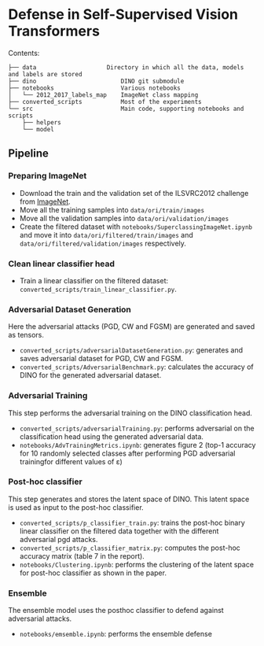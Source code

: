 # Defense in Self-Supervised Vision Transformers

Contents:

```
├── data                    Directory in which all the data, models and labels are stored
├── dino                        DINO git submodule
├── notebooks                   Various notebooks
│   └── 2012_2017_labels_map    ImageNet class mapping
├── converted_scripts           Most of the experiments
└── src                         Main code, supporting notebooks and scripts
    ├── helpers                 
    └── model
```

## Pipeline

### Preparing ImageNet
- Download the train and the validation set of the ILSVRC2012 challenge from [ImageNet](https://image-net.org).
- Move all the training samples into `data/ori/train/images`
- Move all the validation samples into `data/ori/validation/images`
- Create the filtered dataset with `notebooks/SuperclassingImageNet.ipynb` and move it into `data/ori/filtered/train/images` and `data/ori/filtered/validation/images` respectively.

### Clean linear classifier head
- Train a linear classifier on the filtered dataset: `converted_scripts/train_linear_classifier.py`.

### Adversarial Dataset Generation

Here the adversarial attacks (PGD, CW and FGSM) are generated and saved as tensors. 
- `converted_scripts/adversarialDatasetGeneration.py`: generates and saves adversarial dataset for PGD, CW and FGSM.
- `converted_scripts/AdversarialBenchmark.py`: calculates the accuracy of DINO for the generated adversarial dataset.

### Adversarial Training
This step performs the adversarial training on the DINO classification head.
- `converted_scripts/adversarialTraining.py`: performs adversarial on the classification head using the generated adversarial data.
- `notebooks/AdvTrainingMetrics.ipynb`: generates figure 2 (top-1 accuracy for 10 randomly selected classes after performing PGD adversarial trainingfor different values of ε)

### Post-hoc classifier
This step generates and stores the latent space of DINO. This latent space is used as input to the post-hoc classifier.
- `converted_scripts/p_classifier_train.py`: trains the post-hoc binary linear classifier on the filtered data together with the different adversarial pgd attacks.
- `converted_scripts/p_classifier_matrix.py`: computes the post-hoc accuracy matrix (table 7 in the report).
- `notebooks/Clustering.ipynb`: performs the clustering of the latent space for post-hoc classifier as shown in the paper.

### Ensemble

The ensemble model uses the posthoc classifier to defend against adversarial attacks.

- `notebooks/emsemble.ipynb`: performs the ensemble defense
